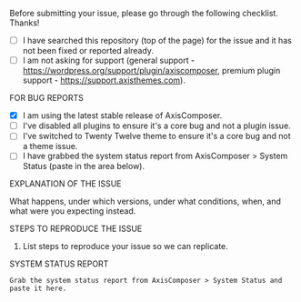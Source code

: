 
Before submitting your issue, please go through the following checklist. Thanks!

- [ ] I have searched this repository (top of the page) for the issue and it has not been fixed or reported already.
- [ ] I am not asking for support (general support - https://wordpress.org/support/plugin/axiscomposer, premium plugin support - https://support.axisthemes.com).

FOR BUG REPORTS

- [x] I am using the latest stable release of AxisComposer.
- [ ] I've disabled all plugins to ensure it's a core bug and not a plugin issue.
- [ ] I've switched to Twenty Twelve theme to ensure it's a core bug and not a theme issue.
- [ ] I have grabbed the system status report from AxisComposer > System Status (paste in the area below).

EXPLANATION OF THE ISSUE

What happens, under which versions, under what conditions, when, and what were you expecting instead.

STEPS TO REPRODUCE THE ISSUE

1. List steps to reproduce your issue so we can replicate.

SYSTEM STATUS REPORT

```
Grab the system status report from AxisComposer > System Status and paste it here.
```
